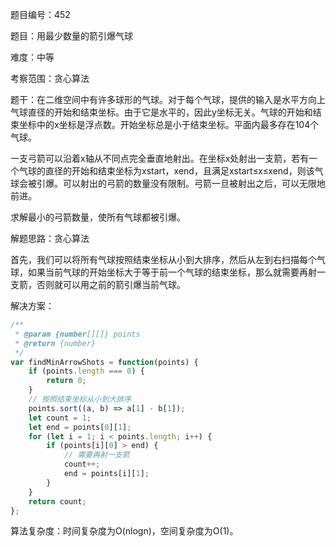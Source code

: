 题目编号：452

题目：用最少数量的箭引爆气球

难度：中等

考察范围：贪心算法

题干：在二维空间中有许多球形的气球。对于每个气球，提供的输入是水平方向上气球直径的开始和结束坐标。由于它是水平的，因此y坐标无关。气球的开始和结束坐标中的x坐标是浮点数。开始坐标总是小于结束坐标。平面内最多存在104个气球。

一支弓箭可以沿着x轴从不同点完全垂直地射出。在坐标x处射出一支箭，若有一个气球的直径的开始和结束坐标为xstart，xend，且满足xstart≤x≤xend，则该气球会被引爆。可以射出的弓箭的数量没有限制。弓箭一旦被射出之后，可以无限地前进。

求解最小的弓箭数量，使所有气球都被引爆。

解题思路：贪心算法

首先，我们可以将所有气球按照结束坐标从小到大排序，然后从左到右扫描每个气球，如果当前气球的开始坐标大于等于前一个气球的结束坐标，那么就需要再射一支箭，否则就可以用之前的箭引爆当前气球。

解决方案：

```javascript
/**
 * @param {number[][]} points
 * @return {number}
 */
var findMinArrowShots = function(points) {
    if (points.length === 0) {
        return 0;
    }
    // 按照结束坐标从小到大排序
    points.sort((a, b) => a[1] - b[1]);
    let count = 1;
    let end = points[0][1];
    for (let i = 1; i < points.length; i++) {
        if (points[i][0] > end) {
            // 需要再射一支箭
            count++;
            end = points[i][1];
        }
    }
    return count;
};
```

算法复杂度：时间复杂度为O(nlogn)，空间复杂度为O(1)。